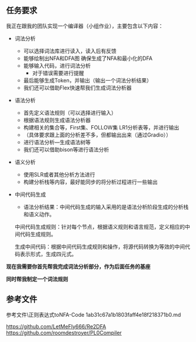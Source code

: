 ## 任务要求

我正在跟我的团队实现一个编译器（小组作业），主要包含以下内容：

- 词法分析

  - 可以选择词法库进行读入，读入后有反馈
  - 能够绘制出NFA和DFA图 确保生成了NFA和最小化的DFA
  - 能够输入代码，进行词法分析
    - 对于错误需要进行提醒
  - 最后能够生成Token，并输出（输出一个词法分析结果）
  - 我们还可以借助Flex快速帮我们生成词法分析器

- 语法分析

  - 首先定义语法规则（可以选择进行输入）
  - 根据语法规则生成语法分析器
  - 构建相关的集合等，First集、FOLLOW集  LR1分析表等，并进行输出
  - （具体要求跟上面的分析差不多，但都输出出来（通过Gradio））
  - 进行语法分析—生成语法树等
  - 我们还可以借助bison等进行语法分析

- 语义分析

  - 使用SLR或者其他分析方法进行
  - 构建分析栈等内容，最好能同步的将分析过程进行一些输出

- 中间代码生成

  - 语法分析结果：中间代码生成的输入采用的是语法分析阶段生成的分析栈和语义动作。

  中间代码生成规则：针对每个节点，根据语义规则和语言规范，定义相应的中间代码生成规则。

  生成中间代码：根据中间代码生成规则和操作，将源代码转换为等效的中间代码表示形式，生成四元式。

**现在我需要你首先帮我完成词法分析部分，作为后面任务的基座**

**同时帮我制定一个词法规则**

## 参考文件
参考文件\正则表达式toNFA-Code 1ab31c67a1b1803faff4e18f218371b0.md

https://github.com/LetMeFly666/Re2DFA
https://github.com/roomdestroyer/PL0Compiler
